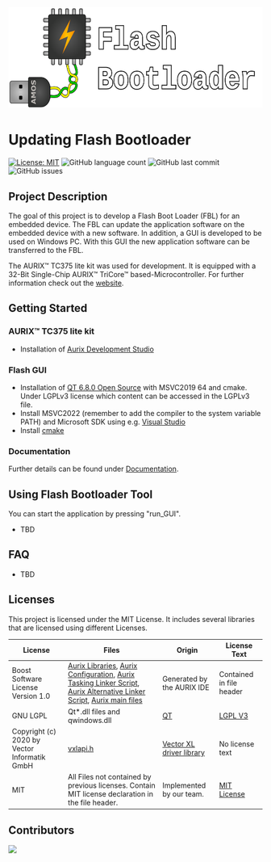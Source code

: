 <h1 align="center">
  <img src="./Deliverables/sprint-01/team-logo.png" alt="Flash Boot Loader Teamlogo" height="200"/>
</h1>

# Updating Flash Bootloader
[![License: MIT](https://img.shields.io/badge/License-MIT-yellow.svg)](https://opensource.org/licenses/MIT)
![GitHub language count](https://img.shields.io/github/languages/count/amosproj/amos2024ss07-updating-flash-boot-loader)
![GitHub last commit](https://img.shields.io/github/last-commit/amosproj/amos2024ss07-updating-flash-boot-loader)
![GitHub issues](https://img.shields.io/github/issues/amosproj/amos2024ss07-updating-flash-boot-loader)


## Project Description
The goal of this project is to develop a Flash Boot Loader (FBL) for an embedded device. The FBL can update the application software on the embedded device with a new software. In addition, a GUI is developed to be used on Windows PC. With this GUI the new application software can be transferred to the FBL.

The AURIX&trade; TC375 lite kit was used for development. It is equipped with a 32-Bit Single-Chip AURIX&trade; TriCore&trade; based-Microcontroller. For further information check out the [website](https://www.infineon.com/cms/en/product/evaluation-boards/kit_a2g_tc375_lite/).


## Getting Started 
### AURIX&trade; TC375 lite kit
* Installation of [Aurix Development Studio](https://www.infineon.com/cms/en/product/promopages/aurix-development-studio/)

### Flash GUI
* Installation of [QT 6.8.0 Open Source](https://www.qt.io/download-qt-installer-oss) with MSVC2019 64 and cmake. Under LGPLv3 license which content can be accessed in the LGPLv3 file.
* Install MSVC2022 (remember to add the compiler to the system variable PATH) and Microsoft SDK using e.g. [Visual Studio](https://visualstudio.microsoft.com/) 
* Install [cmake](https://cmake.org/)

### Documentation
Further details can be found under [Documentation](./Documentation).

## Using Flash Bootloader Tool
You can start the application by pressing "run_GUI".
* TBD

## FAQ
* TBD

## Licenses

<!--- TODO Vector in table -->

This project is licensed under the MIT License.
It includes several libraries that are licensed using different Licenses.

| License | Files | Origin | License Text |
|---------|-------|--------|--------------|
| Boost Software License Version 1.0 | [Aurix Libraries](MCU_Aurix/Libraries), [Aurix Configuration](MCU_Aurix/Configuration), [Aurix Tasking Linker Script](MCU_Aurix/Lcf_Tasking_Tricore_Tc.lsl), [Aurix Alternative Linker Script](MCU_Aurix/Lcf_Gnuc_Tricore_Tc.lsl), [Aurix main files](MCU_Aurix/main) | Generated by the AURIX IDE | Contained in file header |
| GNU LGPL | Qt*.dll files and qwindows.dll | [QT](https://www.qt.io/download) | [LGPL V3](LGPLv3.txt) |
| Copyright (c) 2020 by Vector Informatik GmbH | [vxlapi.h](_Snippets/GUI/CAN_Wrapper/src/lib/vxlapi.h) | [Vector XL driver library](https://www.vector.com/de/de/download/vector-driver-setup-windows-10-und-11/) | No license text |
| MIT | All Files not contained by previous licenses. Contain MIT license declaration in the file header. | Implemented by our team. | [MIT License](LICENSE) |

## Contributors
<a href="https://github.com/amosproj/amos2024ss07-updating-flash-boot-loader/graphs/contributors">
  <img src="https://contrib.rocks/image?repo=amosproj/amos2024ss07-updating-flash-boot-loader"/>
</a>

